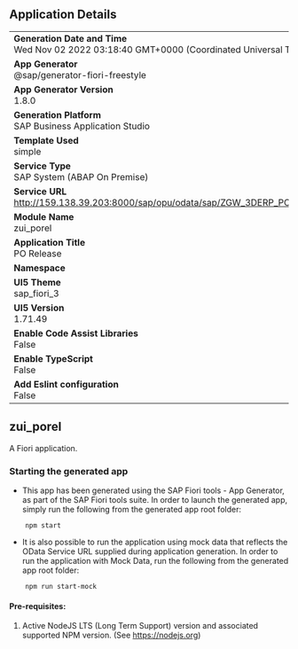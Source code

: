 ## Application Details
|               |
| ------------- |
|**Generation Date and Time**<br>Wed Nov 02 2022 03:18:40 GMT+0000 (Coordinated Universal Time)|
|**App Generator**<br>@sap/generator-fiori-freestyle|
|**App Generator Version**<br>1.8.0|
|**Generation Platform**<br>SAP Business Application Studio|
|**Template Used**<br>simple|
|**Service Type**<br>SAP System (ABAP On Premise)|
|**Service URL**<br>http://159.138.39.203:8000/sap/opu/odata/sap/ZGW_3DERP_POREL_SRV
|**Module Name**<br>zui_porel|
|**Application Title**<br>PO Release|
|**Namespace**<br>|
|**UI5 Theme**<br>sap_fiori_3|
|**UI5 Version**<br>1.71.49|
|**Enable Code Assist Libraries**<br>False|
|**Enable TypeScript**<br>False|
|**Add Eslint configuration**<br>False|

## zui_porel

A Fiori application.

### Starting the generated app

-   This app has been generated using the SAP Fiori tools - App Generator, as part of the SAP Fiori tools suite.  In order to launch the generated app, simply run the following from the generated app root folder:

```
    npm start
```

- It is also possible to run the application using mock data that reflects the OData Service URL supplied during application generation.  In order to run the application with Mock Data, run the following from the generated app root folder:

```
    npm run start-mock
```

#### Pre-requisites:

1. Active NodeJS LTS (Long Term Support) version and associated supported NPM version.  (See https://nodejs.org)


